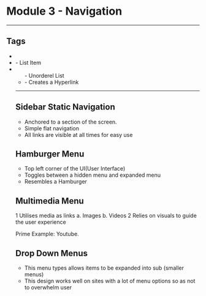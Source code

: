 # Module 3 - Navigation

----
## Tags 

- <li> - List Item
- <ul> - Unorderel List
- <a> - Creates a Hyperlink

-----

## Sidebar Static Navigation

- Anchored to a section of the screen.
- Simple flat navigation
- All links are visible at all times for easy use

## Hamburger Menu

- Top left corner of the UI(User Interface)
- Toggles between a hidden menu and expanded menu
- Resembles a Hamburger

## Multimedia Menu

 1 Utilises media as links
 	a. Images 
 	b. Videos 
 2 Relies on visuals to guide the user experience

 Prime Example: Youtube.

## Drop Down Menus

- This menu types allows items to be expanded into sub (smaller menus)
- This design works well on sites with a lot of menu options so as not to overwhelm user

